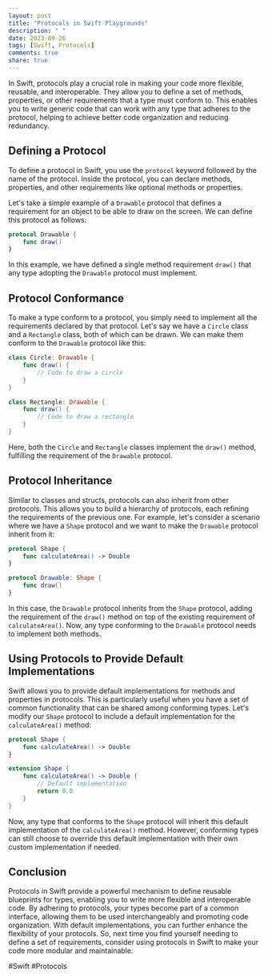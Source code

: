 ```yaml
---
layout: post
title: "Protocols in Swift Playgrounds"
description: " "
date: 2023-09-26
tags: [Swift, Protocols]
comments: true
share: true
---
```


In Swift, protocols play a crucial role in making your code more flexible, reusable, and interoperable. They allow you to define a set of methods, properties, or other requirements that a type must conform to. This enables you to write generic code that can work with any type that adheres to the protocol, helping to achieve better code organization and reducing redundancy.

## Defining a Protocol

To define a protocol in Swift, you use the `protocol` keyword followed by the name of the protocol. Inside the protocol, you can declare methods, properties, and other requirements like optional methods or properties.

Let's take a simple example of a `Drawable` protocol that defines a requirement for an object to be able to draw on the screen. We can define this protocol as follows:

```swift
protocol Drawable {
    func draw()
}
```

In this example, we have defined a single method requirement `draw()` that any type adopting the `Drawable` protocol must implement.

## Protocol Conformance

To make a type conform to a protocol, you simply need to implement all the requirements declared by that protocol. Let's say we have a `Circle` class and a `Rectangle` class, both of which can be drawn. We can make them conform to the `Drawable` protocol like this:

```swift
class Circle: Drawable {
    func draw() {
        // Code to draw a circle
    }
}

class Rectangle: Drawable {
    func draw() {
        // Code to draw a rectangle
    }
}
```

Here, both the `Circle` and `Rectangle` classes implement the `draw()` method, fulfilling the requirement of the `Drawable` protocol.

## Protocol Inheritance

Similar to classes and structs, protocols can also inherit from other protocols. This allows you to build a hierarchy of protocols, each refining the requirements of the previous one. For example, let's consider a scenario where we have a `Shape` protocol and we want to make the `Drawable` protocol inherit from it:

```swift
protocol Shape {
    func calculateArea() -> Double
}

protocol Drawable: Shape {
    func draw()
}
```

In this case, the `Drawable` protocol inherits from the `Shape` protocol, adding the requirement of the `draw()` method on top of the existing requirement of `calculateArea()`. Now, any type conforming to the `Drawable` protocol needs to implement both methods.

## Using Protocols to Provide Default Implementations

Swift allows you to provide default implementations for methods and properties in protocols. This is particularly useful when you have a set of common functionality that can be shared among conforming types. Let's modify our `Shape` protocol to include a default implementation for the `calculateArea()` method:

```swift
protocol Shape {
    func calculateArea() -> Double
}

extension Shape {
    func calculateArea() -> Double {
        // Default implementation
        return 0.0
    }
}
```

Now, any type that conforms to the `Shape` protocol will inherit this default implementation of the `calculateArea()` method. However, conforming types can still choose to override this default implementation with their own custom implementation if needed.

## Conclusion

Protocols in Swift provide a powerful mechanism to define reusable blueprints for types, enabling you to write more flexible and interoperable code. By adhering to protocols, your types become part of a common interface, allowing them to be used interchangeably and promoting code organization. With default implementations, you can further enhance the flexibility of your protocols. So, next time you find yourself needing to define a set of requirements, consider using protocols in Swift to make your code more modular and maintainable.

#Swift #Protocols